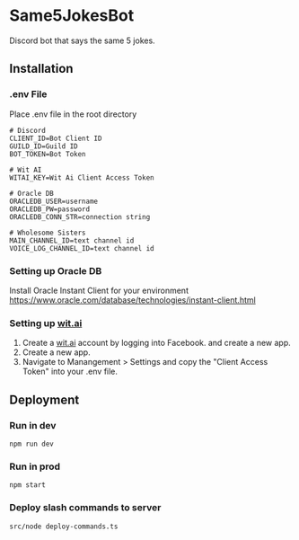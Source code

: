 # Same5JokesBot
Discord bot that says the same 5 jokes.

## Installation
### .env File
Place .env file in the root directory
```
# Discord
CLIENT_ID=Bot Client ID
GUILD_ID=Guild ID
BOT_TOKEN=Bot Token

# Wit AI
WITAI_KEY=Wit Ai Client Access Token

# Oracle DB
ORACLEDB_USER=username
ORACLEDB_PW=password
ORACLEDB_CONN_STR=connection string

# Wholesome Sisters
MAIN_CHANNEL_ID=text channel id
VOICE_LOG_CHANNEL_ID=text channel id
```

### Setting up Oracle DB
Install Oracle Instant Client for your environment<br/>
https://www.oracle.com/database/technologies/instant-client.html

### Setting up [wit.ai](https://wit.ai/)
1. Create a [wit.ai](https://wit.ai/) account by logging into Facebook. and create a new app. 
2. Create a new app.
3. Navigate to Manangement > Settings and copy the "Client Access Token" into your .env file.

## Deployment
### Run in dev
```shell
npm run dev
```

### Run in prod
```shell
npm start
```

### Deploy slash commands to server
```shell
src/node deploy-commands.ts
```
